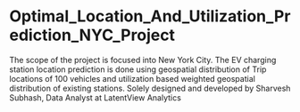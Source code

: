 # Optimal_Location_And_Utilization_Prediction_NYC_Project
The scope of the project is focused into New York City. The EV charging station location prediction is done using geospatial distribution of Trip locations of 100 vehicles and utilization based weighted geospatial distribution of existing stations. Solely designed and developed by Sharvesh Subhash, Data Analyst at LatentView Analytics 
